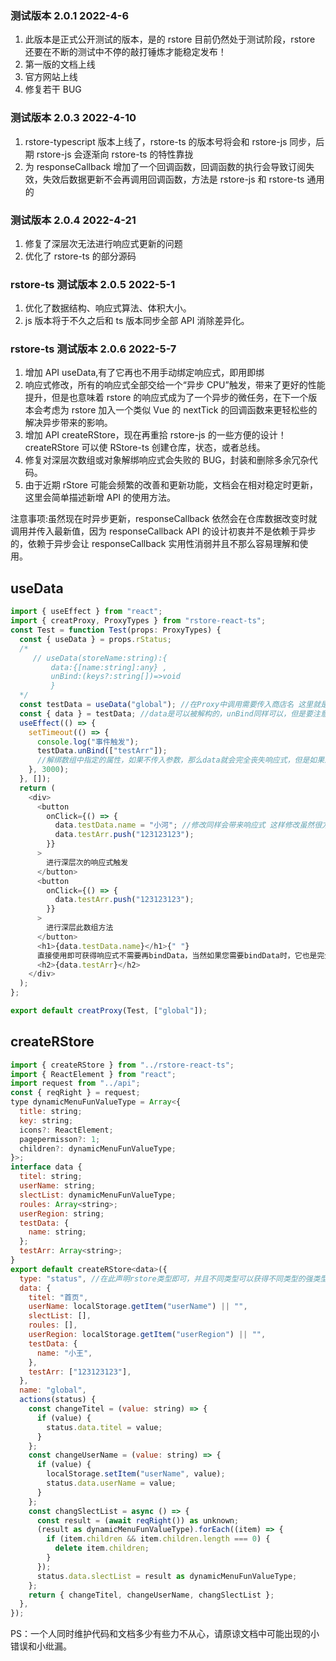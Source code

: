 ### **测试版本 2.0.1** 2022-4-6

1. 此版本是正式公开测试的版本，是的 rstore 目前仍然处于测试阶段，rstore 还要在不断的测试中不停的敲打锤炼才能稳定发布！
2. 第一版的文档上线
3. 官方网站上线
4. 修复若干 BUG

### **测试版本 2.0.3** 2022-4-10

1. rstore-typescript 版本上线了，rstore-ts 的版本号将会和 rstore-js 同步，后期 rstore-js 会逐渐向 rstore-ts 的特性靠拢
2. 为 responseCallback 增加了一个回调函数，回调函数的执行会导致订阅失效，失效后数据更新不会再调用回调函数，方法是 rstore-js 和 rstore-ts 通用的

### **测试版本 2.0.4** 2022-4-21

1. 修复了深层次无法进行响应式更新的问题
2. 优化了 rstore-ts 的部分源码

### **rstore-ts 测试版本 2.0.5** 2022-5-1

1. 优化了数据结构、响应式算法、体积大小。
2. js 版本将于不久之后和 ts 版本同步全部 API 消除差异化。

### **rstore-ts 测试版本 2.0.6** 2022-5-7

1. 增加 API useData,有了它再也不用手动绑定响应式，即用即绑
2. 响应式修改，所有的响应式全部交给一个“异步 CPU”触发，带来了更好的性能提升，但是也意味着 rstore 的响应式成为了一个异步的微任务，在下一个版本会考虑为 rstore 加入一个类似 Vue 的 nextTick 的回调函数来更轻松些的解决异步带来的影响。
3. 增加 API createRStore，现在再重拾 rstore-js 的一些方便的设计！createRStore 可以使 RStore-ts 创建仓库，状态，或者总线。
4. 修复对深层次数组或对象解绑响应式会失败的 BUG，封装和删除多余冗杂代码。
5. 由于近期 rStore 可能会频繁的改善和更新功能，文档会在相对稳定时更新，这里会简单描述新增 API 的使用方法。

注意事项:虽然现在时异步更新，responseCallback 依然会在仓库数据改变时就调用并传入最新值，因为 responseCallback API 的设计初衷并不是依赖于异步的，依赖于异步会让 responseCallback 实用性消弱并且不那么容易理解和使用。

## useData

```javascript
import { useEffect } from "react";
import { creatProxy, ProxyTypes } from "rstore-react-ts";
const Test = function Test(props: ProxyTypes) {
  const { useData } = props.rStatus;
  /*
     // useData(storeName:string):{
         data:{[name:string]:any} ,
         unBind:(keys?:string[])=>void 
         }
  */
  const testData = useData("global"); //在Proxy中调用需要传入商店名 这里就是使用的global的status仓库
  const { data } = testData; //data是可以被解构的，unBind同样可以，但是要注意命名冲突
  useEffect(() => {
    setTimeout(() => {
      console.log("事件触发");
      testData.unBind(["testArr"]);
      //解绑数组中指定的属性，如果不传入参数，那么data就会完全丧失响应式，但是如果您尝试修改，其他绑定组件依然会得到响应式更新。
    }, 3000);
  }, []);
  return (
    <div>
      <button
        onClick={() => {
          data.testData.name = "小河"; //修改同样会带来响应式 这样修改虽然很方便，但是“太过方便”，推荐您使用actions规范使用。（I'll let you in on a little secret 类式组件或单独使用rstore实例都可以获得更好的强类型提示，但是目前的代理API还不行）
          data.testArr.push("123123123");
        }}
      >
        进行深层次的响应式触发
      </button>
      <button
        onClick={() => {
          data.testArr.push("123123123");
        }}
      >
        进行深层此数组方法
      </button>
      <h1>{data.testData.name}</h1>{" "}
      直接使用即可获得响应式不需要再bindData，当然如果您需要bindData时，它也是完全可用的。
      <h2>{data.testArr}</h2>
    </div>
  );
};

export default creatProxy(Test, ["global"]);
```

## createRStore

```javascript
import { createRStore } from "../rstore-react-ts";
import { ReactElement } from "react";
import request from "../api";
const { reqRight } = request;
type dynamicMenuFunValueType = Array<{
  title: string;
  key: string;
  icons?: ReactElement;
  pagepermisson?: 1;
  children?: dynamicMenuFunValueType;
}>;
interface data {
  titel: string;
  userName: string;
  slectList: dynamicMenuFunValueType;
  roules: Array<string>;
  userRegion: string;
  testData: {
    name: string;
  };
  testArr: Array<string>;
}
export default createRStore<data>({
  type: "status", //在此声明rstore类型即可，并且不同类型可以获得不同类型的强类型提示，十分推进您使用此API，此后此API也会被作为主力使用，因为它符合rStore的设计初衷。
  data: {
    titel: "首页",
    userName: localStorage.getItem("userName") || "",
    slectList: [],
    roules: [],
    userRegion: localStorage.getItem("userRegion") || "",
    testData: {
      name: "小王",
    },
    testArr: ["123123123"],
  },
  name: "global",
  actions(status) {
    const changeTitel = (value: string) => {
      if (value) {
        status.data.titel = value;
      }
    };
    const changeUserName = (value: string) => {
      if (value) {
        localStorage.setItem("userName", value);
        status.data.userName = value;
      }
    };
    const changSlectList = async () => {
      const result = (await reqRight()) as unknown;
      (result as dynamicMenuFunValueType).forEach((item) => {
        if (item.children && item.children.length === 0) {
          delete item.children;
        }
      });
      status.data.slectList = result as dynamicMenuFunValueType;
    };
    return { changeTitel, changeUserName, changSlectList };
  },
});


```

PS：一个人同时维护代码和文档多少有些力不从心，请原谅文档中可能出现的小错误和小纰漏。
